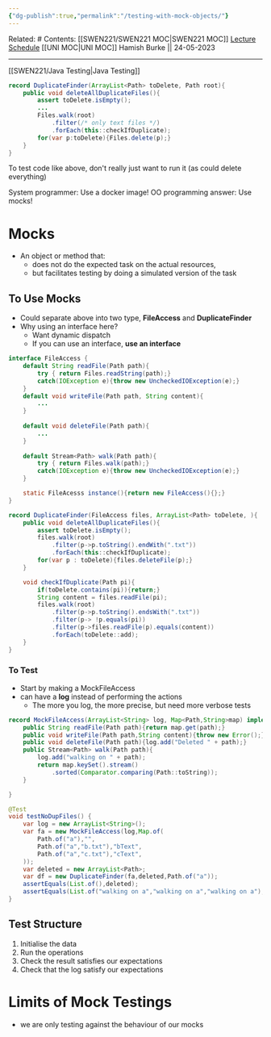 ```yaml
---
{"dg-publish":true,"permalink":"/testing-with-mock-objects/"}
---
```


Related: #
Contents: [[SWEN221/SWEN221 MOC\|SWEN221 MOC]]
[Lecture Schedule](https://ecs.wgtn.ac.nz/Courses/SWEN221_2023T1/LectureSchedule)
[[UNI MOC\|UNI MOC]]
Hamish Burke || 24-05-2023
***

[[SWEN221/Java Testing\|Java Testing]]

```java
record DuplicateFinder(ArrayList<Path> toDelete, Path root){
	public void deleteAllDuplicateFiles(){
		assert toDelete.isEmpty();
		...
		Files.walk(root)
			.filter(/* only text files */)
			.forEach(this::checkIfDuplicate);
		for(var p:toDelete){Files.delete(p);}
	}
}
```

To test code like above, don't really just want to run it (as could delete everything)

System programmer: Use a docker image!
OO programming answer: Use mocks!

# Mocks

- An object or method that:
	- does not do the expected task on the actual resources,
	- but facilitates testing by doing a simulated version of the task

## To Use Mocks

- Could separate above into two type, **FileAccess** and **DuplicateFinder**
- Why using an interface here?
	- Want dynamic dispatch
	- If you can use an interface, **use an interface**

```java
interface FileAccess {
	default String readFile(Path path){
		try { return Files.readString(path);}
		catch(IOException e){throw new UncheckedIOException(e);}
	}
	default void writeFile(Path path, String content){
		...
	}
	
	default void deleteFile(Path path){
		...
	}
	
	default Stream<Path> walk(Path path){
		try { return Files.walk(path);}
		catch(IOException e){throw new UncheckedIOException(e);}
	}

	static FileAcesss instance(){return new FileAccess(){};}
}
```

```java
record DuplicateFinder(FileAccess files, ArrayList<Path> toDelete, ){
	public void deleteAllDuplicateFiles(){
		assert toDelete.isEmpty();
		files.walk(root)
			.filter(p->p.toString().endWith(".txt"))
			.forEach(this::checkIfDuplicate);
		for(var p : toDelete){files.deleteFile(p);}
	}

	void checkIfDuplicate(Path pi){
		if(toDelete.contains(pi)){return;}
		String content = files.readFile(pi);
		files.walk(root)
			.filter(p->p.toString().endsWith(".txt"))
			.filter(p-> !p.equals(pi))
			.filter(p->files.readFile(p).equals(content))
			.forEach(toDelete::add);
	}
}
```

### To Test

- Start by making a MockFileAccess
- can have a **log** instead of performing the actions
	- The more you log, the more precise, but need more verbose tests

```java
record MockFileAccess(ArrayList<String> log, Map<Path,String>map) implements FileAccess{
	public String readFile(Path path){return map.get(path);}
	public void writeFile(Path path,String content){throw new Error();}
	public void deleteFile(Path path){log.add("Deleted " + path);}
	public Stream<Path> walk(Path path){
		log.add("walking on " + path);
		return map.keySet().stream()
			.sorted(Comparator.comparing(Path::toString));
	}

}
```

```java
@Test
void testNoDupFiles() {
	var log = new ArrayList<String>();
	var fa = new MockFileAccess(log,Map.of(
		Path.of("a"),"",
		Path.of("a","b.txt"),"bText",
		Path.of("a","c.txt"),"cText",
	));
	var deleted = new ArrayList<Path>;
	var df = new DuplicateFinder(fa,deleted,Path.of("a"));
	assertEquals(List.of(),deleted);
	assertEquals(List.of("walking on a","walking on a","walking on a"),log);
}
```

## Test Structure

1) Initialise the data
2) Run the operations
3) Check the result satisfies our expectations
4) Check that the log satisfy our expectations

# Limits of Mock Testings

- we are only testing against the behaviour of our mocks

